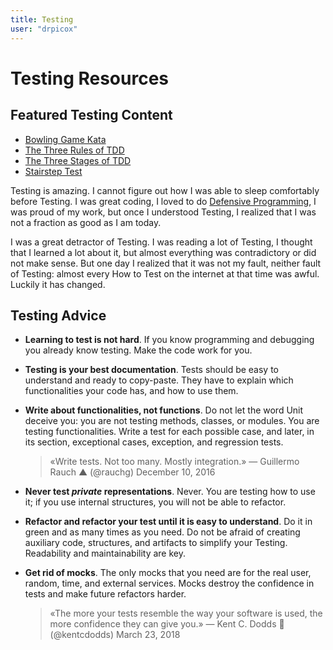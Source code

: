 ```yaml
---
title: Testing
user: "drpicox"
---
```


# Testing Resources

## Featured Testing Content

- [Bowling Game Kata](/testing/bowling-game-kata)
- [The Three Rules of TDD](/testing/the-three-rules-of-tdd)
- [The Three Stages of TDD](/testing/the-three-stages-of-tdd)
- [Stairstep Test](/testing/stair-step-test)

Testing is amazing.
I cannot figure out how I was able to sleep comfortably before Testing.
I was great coding, I loved to do [Defensive Programming](/testing/defensive-programming),
I was proud of my work, but once I understood Testing,
I realized that I was not a fraction as good as I am today.

I was a great detractor of Testing.
I was reading a lot of Testing, I thought that
I learned a lot about it, but almost everything was
contradictory or did not make sense.
But one day I realized that it was not my fault,
neither fault of Testing: almost every
How to Test on the internet at that time was awful.
Luckily it has changed.

## Testing Advice

- **Learning to test is not hard**.
  If you know programming and debugging you already know testing.
  Make the code work for you.

- **Testing is your best documentation**.
  Tests should be easy to understand and ready to copy-paste.
  They have to explain which functionalities your code has, and how to use them.

- **Write about functionalities, not functions**.
  Do not let the word Unit deceive you: you are not testing methods,
  classes, or modules. You are testing functionalities.
  Write a test for each possible case, and later,
  in its section, exceptional cases, exception, and regression tests.

  > «Write tests. Not too many. Mostly integration.»
  > — Guillermo Rauch ▲ (@rauchg) December 10, 2016

- **Never test _private_ representations**.
  Never. You are testing how to use it; if you use internal structures,
  you will not be able to refactor.

- **Refactor and refactor your test until it is easy to understand**.
  Do it in green and as many times as you need.
  Do not be afraid of creating auxiliary code, structures,
  and artifacts to simplify your Testing. Readability and maintainability are key.

- **Get rid of mocks**.
  The only mocks that you need are for the real user, random, time, and external services.
  Mocks destroy the confidence in tests and make future refactors harder.

  > «The more your tests resemble the way your software is used, the more confidence they can give you.»
  > — Kent C. Dodds 🧢 (@kentcdodds) March 23, 2018

